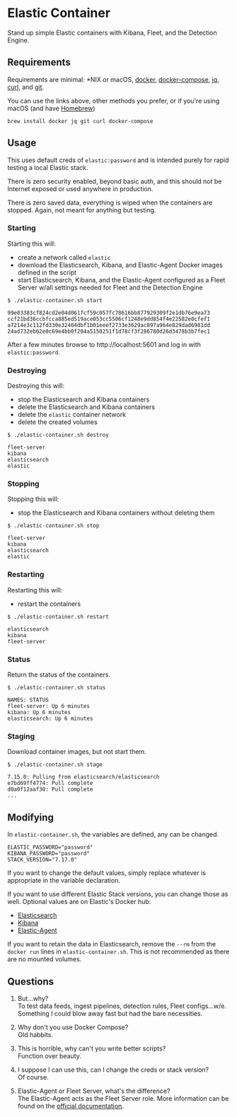 # Elastic Container

Stand up simple Elastic containers with Kibana, Fleet, and the Detection Engine.

## Requirements

Requirements are minimal: \*NIX or macOS, [docker](https://docs.docker.com/get-docker/), [docker-compose](https://docs.docker.com/compose/), [jq](https://stedolan.github.io/jq/download/), [curl](https://curl.se/download.html), and [git](https://git-scm.com/book/en/v2/Getting-Started-Installing-Git).

You can use the links above, other methods you prefer, or if you're using macOS (and have [Homebrew](https://brew.sh/))

```
brew install docker jq git curl docker-compose
```

## Usage

This uses default creds of `elastic:password` and is intended purely for rapid testing a local Elastic stack.

There is zero security enabled, beyond basic auth, and this should not be Internet exposed or used anywhere in production.

There is zero saved data, everything is wiped when the containers are stopped. Again, not meant for anything but testing.

### Starting

Starting this will:
- create a network called `elastic`
- download the Elasticsearch, Kibana, and Elastic-Agent Docker images defined in the script
- start Elasticsearch, Kibana, and the Elastic-Agent configured as a Fleet Server w/all settings needed for Fleet and the Detection Engine

```
$ ./elastic-container.sh start

99e03383cf824cd2e04d061fcf59c057fc78616bb877929309f2e1db76e9ea73
ccf21bd36ccbfcca885ed519ace053cc5506cf1248e9dd854f4e22582e0cfef1
a7214e3c112fd330e32404dbf1b01eeef2733e3629ac897a964e829dad6981dd
24ad732eb62e0c69e4bb0f204a5150251f1d78cf3f286780d26d3478b3b7fec1
```
After a few minutes browse to http://localhost:5601 and log in with `elastic:password`.

### Destroying

Destroying this will:
- stop the Elasticsearch and Kibana containers
- delete the Elasticsearch and Kibana containers
- delete the `elastic` container network
- delete the created volumes

```
$ ./elastic-container.sh destroy

fleet-server
kibana
elasticsearch
elastic
```

### Stopping

Stopping this will:
- stop the Elasticsearch and Kibana containers without deleting them

```
$ ./elastic-container.sh stop

fleet-server
kibana
elasticsearch
elastic
```

### Restarting

Restarting this will:
- restart the containers

```
$ ./elastic-container.sh restart

elasticsearch
kibana
fleet-server
```

### Status

Return the status of the containers.

```
$ ./elastic-container.sh status

NAMES: STATUS
fleet-server: Up 6 minutes
kibana: Up 6 minutes
elasticsearch: Up 6 minutes
```

### Staging

Download container images, but not start them.

```
$ ./elastic-container.sh stage

7.15.0: Pulling from elasticsearch/elasticsearch
e7bd69ff4774: Pull complete
d0a0f12aaf30: Pull complete
...
```

## Modifying

In `elastic-container.sh`, the variables are defined, any can be changed.
```
ELASTIC_PASSWORD="password"
KIBANA_PASSWORD="password"
STACK_VERSION="7.17.0"
```

If you want to change the default values, simply replace whatever is appropriate in the variable declaration.

If you want to use different Elastic Stack versions, you can change those as well. Optional values are on Elastic's Docker hub:

- [Elasticsearch](https://hub.docker.com/r/elastic/elasticsearch/tags?page=1&ordering=last_updated)
- [Kibana](https://hub.docker.com/r/elastic/kibana/tags?page=1&ordering=last_updated)
- [Elastic-Agent](https://hub.docker.com/r/elastic/elastic-agent/tags?page=1&ordering=last_updated)

If you want to retain the data in Elasticsearch, remove the `--rm` from the `docker run` lines in `elastic-container.sh`. This is not recommended as there are no mounted volumes.

## Questions

1. But...why?  
To test data feeds, ingest pipelines, detection rules, Fleet configs...w/e. Something I could blow away fast but had the bare necessities.

1. Why don't you use Docker Compose?  
Old habbits.

1. This is horrible, why can't you write better scripts?  
Function over beauty.

1. I suppose I can use this, can I change the creds or stack version?  
Of course.

1. Elastic-Agent or Fleet Server, what's the difference?  
The Elastic-Agent acts as the Fleet Server role. More information can be found on the [official documentation](https://www.elastic.co/guide/en/fleet/current/fleet-server.html).
